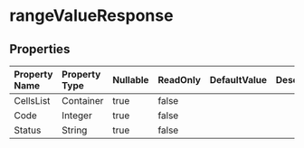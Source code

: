 # **rangeValueResponse**

 

## **Properties**

| Property Name | Property Type | Nullable |  ReadOnly | DefaultValue | Description | 
| :- | :- | :- |:- |  :- | :- |
|CellsList|Container|true|false |  ||
|Code|Integer|true|false |  ||
|Status|String|true|false |  ||


